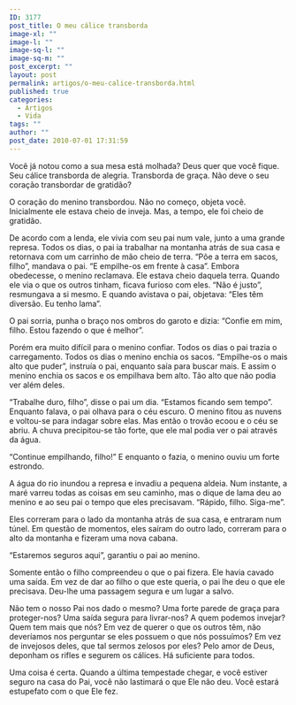```yaml
---
ID: 3177
post_title: O meu cálice transborda
image-xl: ""
image-l: ""
image-sq-l: ""
image-sq-m: ""
post_excerpt: ""
layout: post
permalink: artigos/o-meu-calice-transborda.html
published: true
categories:
  - Artigos
  - Vida
tags: ""
author: ""
post_date: 2010-07-01 17:31:59
---
```

Você já notou como a sua mesa está molhada? Deus quer que você fique. Seu cálice transborda de alegria. Transborda de graça. Não deve o seu coração transbordar de gratidão?

O coração do menino transbordou. Não no começo, objeta você. Inicialmente ele estava cheio de inveja. Mas, a tempo, ele foi cheio de gratidão.

De acordo com a lenda, ele vivia com seu pai num vale, junto a uma grande represa. Todos os dias, o pai ia trabalhar na montanha atrás de sua casa e retornava com um carrinho de mão cheio de terra. “Põe a terra em sacos, filho”, mandava o pai. “E empilhe-os em frente à casa”. Embora obedecesse, o menino reclamava. Ele estava cheio daquela terra. Quando ele via o que os outros tinham, ficava furioso com eles. “Não é justo”, resmungava a si mesmo. E quando avistava o pai, objetava: “Eles têm diversão. Eu tenho lama”.

O pai sorria, punha o braço nos ombros do garoto e dizia: “Confie em mim, filho. Estou fazendo o que é melhor”.

Porém era muito difícil para o menino confiar. Todos os dias o pai trazia o carregamento. Todos os dias o menino enchia os sacos. “Empilhe-os o mais alto que puder”, instruía o pai, enquanto saía para buscar mais. E assim o menino enchia os sacos e os empilhava bem alto. Tão alto que não podia ver além deles.

“Trabalhe duro, filho”, disse o pai um dia. “Estamos ficando sem tempo”. Enquanto falava, o pai olhava para o céu escuro. O menino fitou as nuvens e voltou-se para indagar sobre elas. Mas então o trovão ecoou e o céu se abriu. A chuva precipitou-se tão forte, que ele mal podia ver o pai através da água.

“Continue empilhando, filho!” E enquanto o fazia, o menino ouviu um forte estrondo.

A água do rio inundou a represa e invadiu a pequena aldeia. Num instante, a maré varreu todas as coisas em seu caminho, mas o dique de lama deu ao menino e ao seu pai o tempo que eles precisavam. “Rápido, filho. Siga-me”.

Eles correram para o lado da montanha atrás de sua casa, e entraram num túnel. Em questão de momentos, eles saíram do outro lado, correram para o alto da montanha e fizeram uma nova cabana.

“Estaremos seguros aqui”, garantiu o pai ao menino.

Somente então o filho compreendeu o que o pai fizera. Ele havia cavado uma saída. Em vez de dar ao filho o que este queria, o pai lhe deu o que ele precisava. Deu-lhe uma passagem segura e um lugar a salvo.

Não tem o nosso Pai nos dado o mesmo? Uma forte parede de graça para proteger-nos? Uma saída segura para livrar-nos? A quem podemos invejar? Quem tem mais que nós? Em vez de querer o que os outros têm, não deveríamos nos perguntar se eles possuem o que nós possuímos? Em vez de invejosos deles, que tal sermos zelosos por eles? Pelo amor de Deus, deponham os rifles e segurem os cálices. Há suficiente para todos.

Uma coisa é certa. Quando a última tempestade chegar, e você estiver seguro na casa do Pai, você não lastimará o que Ele não deu. Você estará estupefato com o que Ele fez.